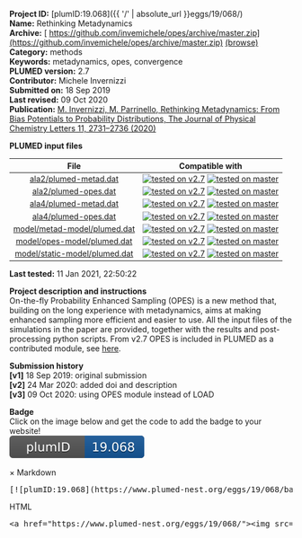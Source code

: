 **Project ID:** [plumID:19.068]({{ '/' | absolute_url }}eggs/19/068/)  
**Name:**  Rethinking Metadynamics  
**Archive:** [ https://github.com/invemichele/opes/archive/master.zip](https://github.com/invemichele/opes/archive/master.zip) [(browse)](https://github.com/invemichele/opes/tree/master)  
**Category:**  methods  
**Keywords:**  metadynamics, opes, convergence  
**PLUMED version:**  2.7  
**Contributor:**  Michele Invernizzi  
**Submitted on:** 18 Sep 2019  
**Last revised:** 09 Oct 2020  
**Publication:** [M. Invernizzi, M. Parrinello, Rethinking Metadynamics: From Bias Potentials to Probability Distributions, The Journal of Physical Chemistry Letters 11, 2731–2736 (2020)](http://dx.doi.org/10.1021/acs.jpclett.0c00497)  
  
**PLUMED input files**  
  
| File     | Compatible with |  
|:--------:|:--------:|  
| [ala2/plumed-metad.dat](./data/ala2/plumed-metad.dat.md) |  [![tested on v2.7](https://img.shields.io/badge/v2.7-passing-green.svg)](data/ala2/plumed-metad.dat.plumed.stderr) [![tested on master](https://img.shields.io/badge/master-passing-green.svg)](data/ala2/plumed-metad.dat.plumed_master.stderr) |  
| [ala2/plumed-opes.dat](./data/ala2/plumed-opes.dat.md) |  [![tested on v2.7](https://img.shields.io/badge/v2.7-passing-green.svg)](data/ala2/plumed-opes.dat.plumed.stderr) [![tested on master](https://img.shields.io/badge/master-passing-green.svg)](data/ala2/plumed-opes.dat.plumed_master.stderr) |  
| [ala4/plumed-metad.dat](./data/ala4/plumed-metad.dat.md) |  [![tested on v2.7](https://img.shields.io/badge/v2.7-passing-green.svg)](data/ala4/plumed-metad.dat.plumed.stderr) [![tested on master](https://img.shields.io/badge/master-passing-green.svg)](data/ala4/plumed-metad.dat.plumed_master.stderr) |  
| [ala4/plumed-opes.dat](./data/ala4/plumed-opes.dat.md) |  [![tested on v2.7](https://img.shields.io/badge/v2.7-passing-green.svg)](data/ala4/plumed-opes.dat.plumed.stderr) [![tested on master](https://img.shields.io/badge/master-passing-green.svg)](data/ala4/plumed-opes.dat.plumed_master.stderr) |  
| [model/metad-model/plumed.dat](./data/model/metad-model/plumed.dat.md) |  [![tested on v2.7](https://img.shields.io/badge/v2.7-passing-green.svg)](data/model/metad-model/plumed.dat.plumed.stderr) [![tested on master](https://img.shields.io/badge/master-passing-green.svg)](data/model/metad-model/plumed.dat.plumed_master.stderr) |  
| [model/opes-model/plumed.dat](./data/model/opes-model/plumed.dat.md) |  [![tested on v2.7](https://img.shields.io/badge/v2.7-passing-green.svg)](data/model/opes-model/plumed.dat.plumed.stderr) [![tested on master](https://img.shields.io/badge/master-passing-green.svg)](data/model/opes-model/plumed.dat.plumed_master.stderr) |  
| [model/static-model/plumed.dat](./data/model/static-model/plumed.dat.md) |  [![tested on v2.7](https://img.shields.io/badge/v2.7-passing-green.svg)](data/model/static-model/plumed.dat.plumed.stderr) [![tested on master](https://img.shields.io/badge/master-passing-green.svg)](data/model/static-model/plumed.dat.plumed_master.stderr) |  
  
**Last tested:**  11 Jan 2021, 22:50:22
  
**Project description and instructions**  
On-the-fly Probability Enhanced Sampling (OPES) is a new method that, building on the long experience with metadynamics, aims at making enhanced sampling more efficient and easier to use. All the input files of the simulations in the paper are provided, together with the results and post-processing python scripts. From v2.7 OPES is included in PLUMED as a contributed module, see [here](https://www.plumed.org/doc-master/user-doc/html/_o_p_e_s.html).

  
**Submission history**  
**[v1]** 18 Sep 2019: original submission  
**[v2]** 24 Mar 2020: added doi and description  
**[v3]** 09 Oct 2020: using OPES module instead of LOAD  
  
**Badge**  
Click on the image below and get the code to add the badge to your website!  
<img src="./badge.svg" alt="plumeDnest:19.068" id="myBtn" class="badge">
<div id="myModal" class="modal">
  <div class="modal-content">
    <span class="close">&times;</span>
    Markdown<pre>[![plumID:19.068](https://www.plumed-nest.org/eggs/19/068/badge.svg)](https://www.plumed-nest.org/eggs/19/068/)</pre>
    HTML<pre>&lt;a href="https://www.plumed-nest.org/eggs/19/068/"&gt;&lt;img src="https://www.plumed-nest.org/eggs/19/068/badge.svg" alt="plumID:19.068"&gt;&lt;/a&gt;</pre>
  </div>
</div>
